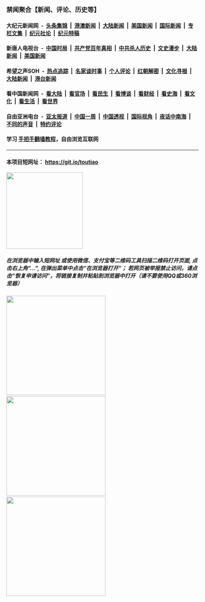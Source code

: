 ### 禁闻聚合【新闻、评论、历史等】

#### 大纪元新闻网 &nbsp;-&nbsp; [头条集锦](indexes/E头条集锦.md?t=03090832) &nbsp;|&nbsp; [港澳新闻](indexes/E港澳新闻.md?t=03090832)  &nbsp;|&nbsp; [大陆新闻](indexes/E大陆新闻.md?t=03090832) &nbsp;|&nbsp; [美国新闻](indexes/E美国新闻.md?t=03090832) &nbsp;|&nbsp; [国际新闻](indexes/E国际新闻.md?t=03090832) &nbsp;|&nbsp; [专栏文集](indexes/E专栏文集.md?t=03090832) &nbsp;|&nbsp; [纪元社论](indexes/E纪元社论.md?t=03090832) &nbsp;|&nbsp; [纪元特稿](indexes/E纪元特稿.md?t=03090832) 

#### 新唐人电视台 &nbsp;-&nbsp; [中国时局](indexes/N中国时局.md?t=03090832) &nbsp;|&nbsp; [共产党百年真相](indexes/N共产党百年真相.md?t=03090832) &nbsp;|&nbsp; [中共杀人历史](indexes/N中共杀人历史.md?t=03090832) &nbsp;|&nbsp; [文史漫步](indexes/N文史漫步.md?t=03090832) &nbsp;|&nbsp; [大陆新闻](indexes/N大陆新闻.md?t=03090832) &nbsp;|&nbsp; [美国新闻](indexes/N美国新闻.md?t=03090832)

#### 希望之声SOH &nbsp;-&nbsp; [热点追踪](indexes/H热点追踪.md?t=03090832) &nbsp;|&nbsp; [名家谈时事](indexes/H名家谈时事.md?t=03090832) &nbsp;|&nbsp; [个人评论](indexes/H个人评论.md?t=03090832)  &nbsp;|&nbsp; [红朝解密](indexes/H红朝解密.md?t=03090832) &nbsp;|&nbsp; [文化寻根](indexes/H文化寻根.md?t=03090832) &nbsp;|&nbsp; [大陆新闻](indexes/H大陆新闻.md?t=03090832) &nbsp;|&nbsp; [港台新闻](indexes/H港台新闻.md?t=03090832)

#### 看中国新闻网 &nbsp;-&nbsp; [看大陆](indexes/S看大陆.md?t=03090832) &nbsp;|&nbsp; [看官场](indexes/S看官场.md?t=03090832) &nbsp;|&nbsp; [看民生](indexes/S看民生.md?t=03090832)  &nbsp;|&nbsp; [看博谈](indexes/S看博谈.md?t=03090832) &nbsp;|&nbsp; [看财经](indexes/S看财经.md?t=03090832) &nbsp;|&nbsp; [看史海](indexes/S看史海.md?t=03090832) &nbsp;|&nbsp; [看文化](indexes/S看文化.md?t=03090832) &nbsp;|&nbsp; [看生活](indexes/S看生活.md?t=03090832) &nbsp;|&nbsp; [看世界](indexes/S看世界.md?t=03090832)

#### 自由亚洲电台 &nbsp;-&nbsp; [亚太报道](indexes/R亚太报道.md?t=03090832) &nbsp;|&nbsp; [中国一周](indexes/R中国一周.md?t=03090832) &nbsp;|&nbsp; [中国透视](indexes/R中国透视.md?t=03090832)  &nbsp;|&nbsp; [国际视角](indexes/R国际视角.md?t=03090832) &nbsp;|&nbsp; [夜话中南海](indexes/R夜话中南海.md?t=03090832) &nbsp;|&nbsp; [不同的声音](indexes/R不同的声音.md?t=03090832) &nbsp;|&nbsp; [特约评论](indexes/R特约评论.md?t=03090832)

#### 学习 [手把手翻墙教程](https://github.com/gfw-breaker/guides/wiki)，自由浏览互联网

----

#### 本项目短网址： https://git.io/toutiao
<img src="https://raw.githubusercontent.com/gfw-breaker/banned-news/master/scripts/img/qr.png" width="200px"/>  

##### 在浏览器中输入短网址 或使用微信、支付宝等二维码工具扫描二维码打开页面, 点击右上角"...", 在弹出菜单中点击“在浏览器打开”； 若网页被举报禁止访问，请点击“恢复申请访问”，将链接复制并粘贴到浏览器中打开（请不要使用QQ或360浏览器）

<img src="https://raw.githubusercontent.com/gfw-breaker/banned-news/master/scripts/img/1.png" width="260px"/> &nbsp; <img src="https://raw.githubusercontent.com/gfw-breaker/banned-news/master/scripts/img/2.png" width="260px"/> &nbsp; <img src="https://raw.githubusercontent.com/gfw-breaker/banned-news/master/scripts/img/3.png" width="260px"/>
